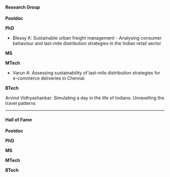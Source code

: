 #### Research Group

**Postdoc**

**PhD**

- Blessy K: Sustainable urban freight management - Analysing consumer behaviour and last-mile distribution strategies in the Indian retail sector

**MS**

**MTech**

- Varun A: Assessing sustainability of last-mile distribution strategies for e-commerce deliveries in Chennai

**BTech**

Arvind Vidhyashankar: Simulating a day in the life of Indians: Unravelling the travel patterns

---

#### Hall of Fame

**Postdoc**

**PhD**

**MS**

**MTech**

**BTech**
